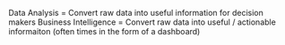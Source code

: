 Data Analysis = Convert raw data into useful information for decision makers
Business Intelligence = Convert raw data into useful / actionable informaiton (often times in the form of a dashboard)